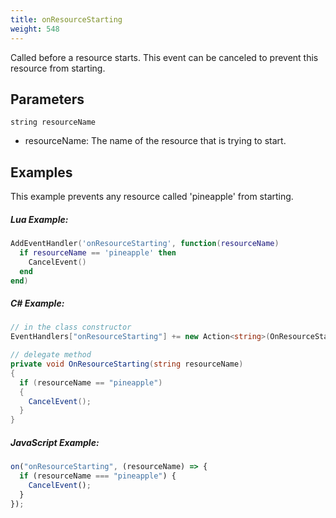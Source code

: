 ```yaml
---
title: onResourceStarting
weight: 548
---
```


Called before a resource starts. This event can be canceled to prevent this resource from starting.

Parameters
----------

```
string resourceName
```

- resourceName: The name of the resource that is trying to start.

Examples
--------
This example prevents any resource called 'pineapple' from starting.

##### Lua Example:
```lua
AddEventHandler('onResourceStarting', function(resourceName)
  if resourceName == 'pineapple' then
    CancelEvent()
  end
end)
```

##### C\# Example:
```csharp
// in the class constructor
EventHandlers["onResourceStarting"] += new Action<string>(OnResourceStarting);

// delegate method
private void OnResourceStarting(string resourceName)
{
  if (resourceName == "pineapple")
  {
    CancelEvent();
  }
}
```

##### JavaScript Example:
```js
on("onResourceStarting", (resourceName) => {
  if (resourceName === "pineapple") {
    CancelEvent();
  }
});
```
